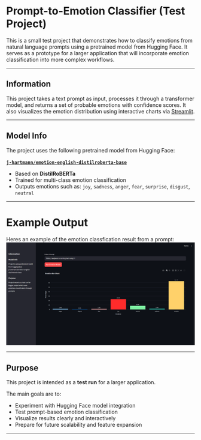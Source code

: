 # Prompt-to-Emotion Classifier (Test Project)

This is a small test project that demonstrates how to classify emotions from natural language prompts using a pretrained model from Hugging Face. It serves as a prototype for a larger application that will incorporate emotion classification into more complex workflows.

---

## Information

This project takes a text prompt as input, processes it through a transformer model, and returns a set of probable emotions with confidence scores. It also visualizes the emotion distribution using interactive charts via [Streamlit](https://streamlit.io).

---

## Model Info

The project uses the following pretrained model from Hugging Face:

**[`j-hartmann/emotion-english-distilroberta-base`](https://huggingface.co/j-hartmann/emotion-english-distilroberta-base)**

- Based on **DistilRoBERTa**
- Trained for multi-class emotion classification
- Outputs emotions such as: `joy`, `sadness`, `anger`, `fear`, `surprise`, `disgust`, `neutral`

---
# Example Output

Heres an example of the emotion classfication result from a prompt:
![Example Output](imgs/image.png)

---
## Purpose

This project is intended as a **test run** for a larger application.

The main goals are to:

- Experiment with Hugging Face model integration
- Test prompt-based emotion classification
- Visualize results clearly and interactively
- Prepare for future scalability and feature expansion

---
